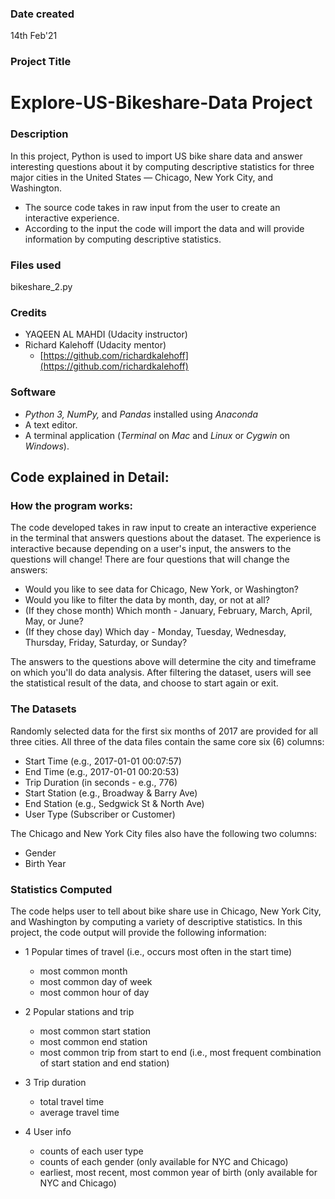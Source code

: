 ### Date created
14th Feb'21

### Project Title
# Explore-US-Bikeshare-Data Project


### Description
In this project, Python is used to import US bike share data and answer interesting questions about it by computing descriptive statistics for three major cities in the United States — Chicago, New York City, and Washington.
- The source code takes in raw input from the user to create an interactive experience.
- According to the input the code will import the data and will provide information by computing descriptive statistics.

### Files used
bikeshare_2.py


### Credits
* YAQEEN AL MAHDI (Udacity instructor)
* Richard Kalehoff (Udacity mentor)
    - [https://github.com/richardkalehoff](https://github.com/richardkalehoff)

### Software
* _Python 3, NumPy,_ and _Pandas_ installed using _Anaconda_
* A text editor.
* A terminal application (_Terminal_ on _Mac_ and _Linux_ or _Cygwin_ on _Windows_).


## Code explained in Detail:
### How the program works:
The code developed takes in raw input to create an interactive experience in the terminal that answers questions about the dataset. The experience is interactive because depending on a user's input, the answers to the questions will change! There are four questions that will change the answers:

* Would you like to see data for Chicago, New York, or Washington?
* Would you like to filter the data by month, day, or not at all?
* (If they chose month) Which month - January, February, March, April, May, or June?
* (If they chose day) Which day - Monday, Tuesday, Wednesday, Thursday, Friday, Saturday, or Sunday?

The answers to the questions above will determine the city and timeframe on which you'll do data analysis. After filtering the dataset, users will see the statistical result of the data, and choose to start again or exit.

### The Datasets
Randomly selected data for the first six months of 2017 are provided for all three cities. All three of the data files contain the same core six (6) columns:

* Start Time (e.g., 2017-01-01 00:07:57)
* End Time (e.g., 2017-01-01 00:20:53)
* Trip Duration (in seconds - e.g., 776)
* Start Station (e.g., Broadway & Barry Ave)
* End Station (e.g., Sedgwick St & North Ave)
* User Type (Subscriber or Customer)

The Chicago and New York City files also have the following two columns:

* Gender
* Birth Year

### Statistics Computed
The code helps user to tell about bike share use in Chicago, New York City, and Washington by computing a variety of descriptive statistics. In this project, the code output will provide the following information:

* 1 Popular times of travel (i.e., occurs most often in the start time)

  - most common month
  - most common day of week
  - most common hour of day

* 2 Popular stations and trip

  - most common start station
  - most common end station
  - most common trip from start to end (i.e., most frequent combination of start station and end station)

* 3 Trip duration

  - total travel time
  - average travel time

* 4 User info

  - counts of each user type
  - counts of each gender (only available for NYC and Chicago)
  - earliest, most recent, most common year of birth (only available for NYC and Chicago)
